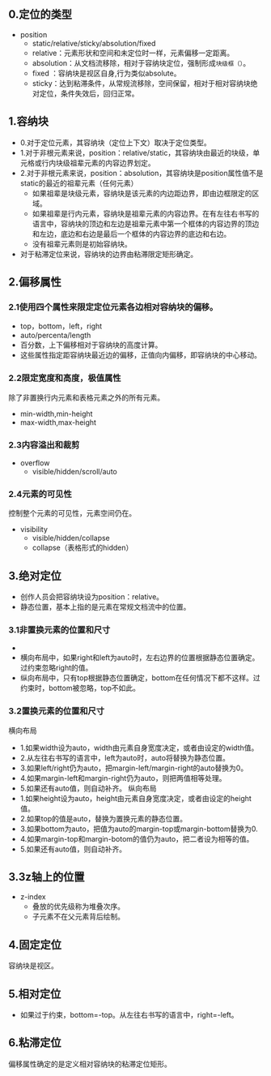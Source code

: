## 0.定位的类型
+ position
  + static/relative/sticky/absolution/fixed
  + relative：元素形状和空间和未定位时一样，元素偏移一定距离。
  + absolution：从文档流移除，相对于容纳块定位，强制形成`块级框（）`。
  + fixed ：容纳块是视区自身,行为类似absolute。
  + sticky：达到粘滞条件，从常规流移除，空间保留，相对于相对容纳块绝对定位，条件失效后，回归正常。
## 1.容纳块
+ 0.对于定位元素，其容纳块（定位上下文）取决于定位类型。
+ 1.对于非根元素来说，position：relative/static，其容纳块由最近的块级，单元格或行内块级祖辈元素的内容边界划定。
+ 2.对于非根元素来说，position：absolution，其容纳块是position属性值不是static的最近的祖辈元素（任何元素）
  + 如果祖辈是块级元素，容纳块是该元素的内边距边界，即由边框限定的区域。
  + 如果祖辈是行内元素，容纳块是祖辈元素的内容边界。在有左往右书写的语言中，容纳块的顶边和左边是祖辈元素中第一个框体的内容边界的顶边和左边，底边和右边是最后一个框体的内容边界的底边和右边。
  + 没有祖辈元素则是初始容纳块。 
+ 对于粘滞定位来说，容纳块的边界由粘滞限定矩形确定。
## 2.偏移属性
### 2.1使用四个属性来限定定位元素各边相对容纳块的偏移。
+ top，bottom，left，right
+ auto/percenta/length
+ 百分数，上下偏移相对于容纳块的高度计算。
+ 这些属性指定距容纳块最近边的偏移，正值向内偏移，即容纳块的中心移动。
### 2.2限定宽度和高度，极值属性
除了非置换行内元素和表格元素之外的所有元素。
+ min-width,min-height
+ max-width,max-height
### 2.3内容溢出和裁剪
+ overflow
  + visible/hidden/scroll/auto
### 2.4元素的可见性
控制整个元素的可见性，元素空间仍在。
+ visibility
  + visible/hidden/collapse
  + collapse（表格形式的hidden）
## 3.绝对定位
+ 创作人员会把容纳块设为position：relative。
+ 静态位置，基本上指的是元素在常规文档流中的位置。
### 3.1非置换元素的位置和尺寸
+ 
+ 横向布局中，如果right和left为auto时，左右边界的位置根据静态位置确定。过约束忽略right的值。
+ 纵向布局中，只有top根据静态位置确定，bottom在任何情况下都不这样。过约束时，bottom被忽略，top不如此。
### 3.2置换元素的位置和尺寸
横向布局
+ 1.如果width设为auto，width由元素自身宽度决定，或者由设定的width值。
+ 2.从左往右书写的语言中，left为auto时，auto将替换为静态位置。
+ 3.如果left/right仍为auto，把margin-left/margin-right的auto替换为0。
+ 4.如果margin-left和margin-right仍为auto，则把两值相等处理。
+ 5.如果还有auto值，则自动补齐。
纵向布局
+ 1.如果height设为auto，height由元素自身宽度决定，或者由设定的height值。
+ 2.如果top的值是auto，替换为置换元素的静态位置。
+ 3.如果bottom为auto，把值为auto的margin-top或margin-bottom替换为0.
+ 4.如果margin-top和margin-botom的值仍为auto，把二者设为相等的值。
+ 5.如果还有auto值，则自动补齐。
## 3.3z轴上的位置
+ z-index
  + 叠放的优先级称为堆叠次序。
  + 子元素不在父元素背后绘制。
## 4.固定定位
容纳块是视区。
## 5.相对定位
+ 如果过于约束，bottom=-top。从左往右书写的语言中，right=-left。
## 6.粘滞定位
偏移属性确定的是定义相对容纳块的粘滞定位矩形。